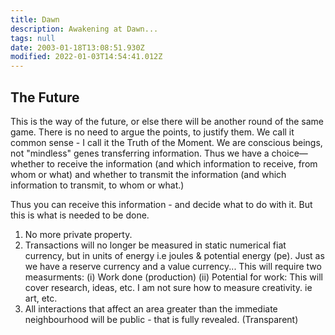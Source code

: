 ```yaml
---
title: Dawn
description: Awakening at Dawn...
tags: null
date: 2003-01-18T13:08:51.930Z
modified: 2022-01-03T14:54:41.012Z
---
```


## The Future

This is the way of the future, or else there will be another round of the same game. There is no need to argue the points, to justify them. We call it common sense - I call it the Truth of the Moment. We are conscious beings, not "mindless" genes transferring information. Thus we have a choice&mdash;whether to receive the information (and which information to receive, from whom or what) and whether to transmit the information (and which information to transmit, to whom or what.)

Thus you can receive this information - and decide what to do with it. But this is what is needed to be done.

1. No more private property.
2. Transactions will no longer be measured in static numerical fiat currency, but in units of energy i.e joules & potential energy (pe).
   Just as we have a reserve currency and a value currency...
   This will require two measurments:
   (i) Work done (production)
   (ii) Potential for work: This will cover research, ideas, etc.
   I am not sure how to measure creativity. ie art, etc.
3. All interactions that affect an area greater than the immediate neighbourhood will be public - that is fully revealed. (Transparent)
